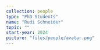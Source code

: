 ```yaml
---
collection: people
type: "PhD Students"
name: "Rudi Schneider"
topic: ""
start-year: 2024
picture: "files/people/avatar.png"
---
```

